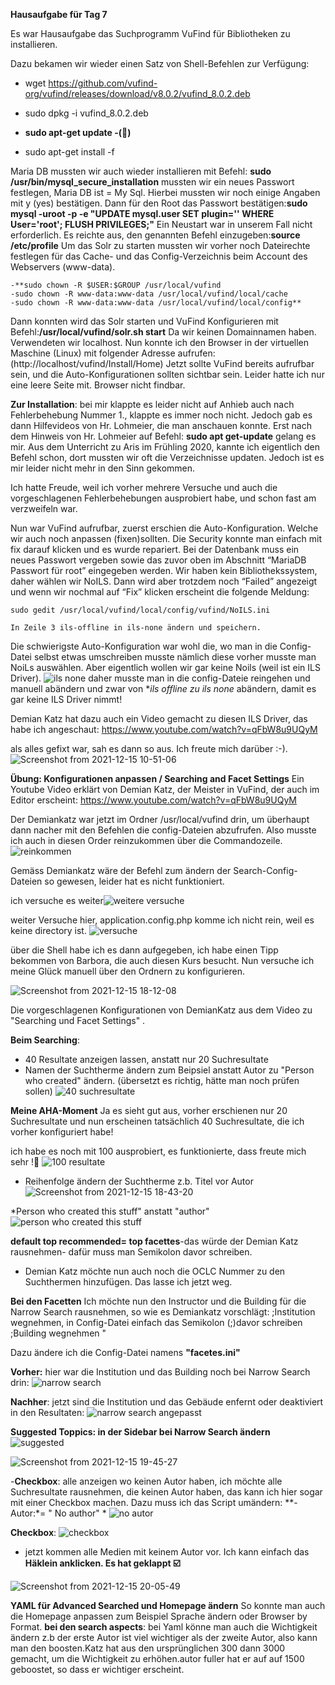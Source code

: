 **Hausaufgabe für Tag 7**

Es war Hausaufgabe das Suchprogramm VuFind für Bibliotheken zu installieren. 

Dazu bekamen wir wieder einen Satz von Shell-Befehlen zur Verfügung:

- wget https://github.com/vufind-org/vufind/releases/download/v8.0.2/vufind_8.0.2.deb

- sudo dpkg -i vufind_8.0.2.deb

- **sudo apt-get update   -(🦖)**

- sudo apt-get install -f

Maria DB mussten wir auch wieder installieren mit Befehl:
**sudo /usr/bin/mysql_secure_installation**
mussten wir ein neues Passwort festlegen, Maria DB ist = My Sql. Hierbei mussten wir noch einige Angaben mit y (yes) bestätigen.
Dann für den Root das Passwort bestätigen:**sudo mysql -uroot -p -e "UPDATE mysql.user SET plugin='' WHERE User='root'; FLUSH PRIVILEGES;"**
Ein Neustart war in unserem Fall nicht erforderlich. Es reichte aus, den genannten Befehl einzugeben:**source /etc/profile**
Um das Solr zu starten mussten wir vorher noch Dateirechte festlegen für das Cache- und das Config-Verzeichnis beim Account des Webservers (www-data).

    -**sudo chown -R $USER:$GROUP /usr/local/vufind
    -sudo chown -R www-data:www-data /usr/local/vufind/local/cache
    -sudo chown -R www-data:www-data /usr/local/vufind/local/config**

Dann konnten wird das Solr starten und VuFind Konfigurieren mit Befehl:**/usr/local/vufind/solr.sh start**
Da wir keinen Domainnamen haben. Verwendeten wir localhost. Nun konnte ich den Browser in der virtuellen Maschine (Linux) mit folgender Adresse aufrufen:
(http://localhost/vufind/Install/Home)
Jetzt sollte VuFind bereits aufrufbar sein, und die Auto-Konfigurationen sollten sichtbar sein.
Leider hatte ich nur eine leere Seite mit. Browser nicht findbar.


**Zur Installation**:
bei mir klappte es leider nicht auf Anhieb auch nach Fehlerbehebung Nummer 1., klappte es immer noch nicht.
Jedoch gab es dann Hilfevideos von Hr. Lohmeier, die man anschauen konnte. Erst nach dem Hinweis von Hr. Lohmeier auf Befehl: **sudo apt get-update** gelang es mir.
Aus dem Unterricht zu Aris im Frühling 2020, kannte ich eigentlich den Befehl schon, dort mussten wir oft die Verzeichnisse updaten. Jedoch ist es mir leider nicht mehr in den Sinn gekommen.

Ich hatte Freude, weil ich vorher mehrere Versuche und auch die vorgeschlagenen Fehlerbehebungen ausprobiert habe, und schon fast am verzweifeln war.

Nun war VuFind aufrufbar, zuerst erschien die Auto-Konfiguration. Welche wir auch noch anpassen (fixen)sollten.
Die Security konnte man einfach mit fix darauf klicken und es wurde repariert.
Bei der Datenbank muss ein neues Passwort vergeben sowie das zuvor oben im Abschnitt “MariaDB Passwort für root” eingegeben werden.
Wir haben kein Bibliothekssystem, daher wählen wir NoILS. Dann wird aber trotzdem noch “Failed” angezeigt und wenn wir nochmal auf “Fix” klicken erscheint die folgende Meldung:


    sudo gedit /usr/local/vufind/local/config/vufind/NoILS.ini

    In Zeile 3 ils-offline in ils-none ändern und speichern.

Die schwierigste Auto-Konfiguration war wohl die, wo man in die Config-Datei selbst etwas umschreiben musste nämlich diese
vorher musste man NoiLs auswählen. Aber eigentlich wollen wir gar keine Noils (weil ist ein ILS Driver).
![ils none](https://user-images.githubusercontent.com/90834735/150584450-ed31ccc5-76a5-4b3f-8cf3-c4d88be51116.png)
daher musste man in die config-Dateie reingehen und manuell abändern und zwar von **ils offline zu ils none* abändern, damit es gar keine ILS Driver nimmt!


Demian Katz hat dazu auch ein Video gemacht zu diesen ILS Driver, das habe ich angeschaut: https://www.youtube.com/watch?v=qFbW8u9UQyM

als alles gefixt war, sah es dann so aus. Ich freute mich darüber :-).
![Screenshot from 2021-12-15 10-51-06](https://user-images.githubusercontent.com/90834735/146193562-01443fb2-7c94-4127-a593-c844d8905d92.png)



**Übung: Konfigurationen anpassen / Searching and Facet Settings**
Ein Youtube Video erklärt von Demian Katz, der Meister in VuFind, der auch im Editor erscheint: https://www.youtube.com/watch?v=qFbW8u9UQyM

Der Demiankatz war jetzt im Ordner /usr/local/vufind drin, um überhaupt dann nacher mit den Befehlen die config-Dateien abzufrufen.
Also musste ich auch in diesen Order reinzukommen über die Commandozeile.
![reinkommen](https://user-images.githubusercontent.com/90834735/151765594-e2b29ebc-7ac4-4729-a7e4-fb2356b6d66b.png)

Gemäss Demiankatz wäre der Befehl zum ändern der Search-Config-Dateien so gewesen, leider hat es nicht funktioniert.

ich versuche es weiter![weitere versuche](https://user-images.githubusercontent.com/90834735/151765697-69234703-34a3-48df-9bcf-625a38d9927d.png)




weiter Versuche hier, application.config.php komme ich nicht rein, weil es keine directory ist. 
![versuche](https://user-images.githubusercontent.com/90834735/151765760-39c282f8-2dcf-4f12-a6bb-48c60969033c.png)



über die Shell habe ich es dann aufgegeben, ich habe einen Tipp bekommen von Barbora, die auch diesen Kurs besucht. Nun versuche ich meine Glück manuell über den Ordnern zu konfigurieren.

![Screenshot from 2021-12-15 18-12-08](https://user-images.githubusercontent.com/90834735/146233490-a77c58aa-b1e9-4652-8fc7-320f9e7170cb.png)


Die vorgeschlagenen Konfigurationen von DemianKatz aus dem Video zu "Searching und  Facet Settings" .

**Beim Searching**:
- 40 Resultate anzeigen lassen, anstatt nur 20 Suchresultate
- Namen der Suchtherme ändern zum Beipsiel anstatt Autor zu "Person who created" ändern. (übersetzt es richtig, hätte man noch prüfen sollen)
![40 suchresultate](https://user-images.githubusercontent.com/90834735/151765872-0661544c-8573-44c6-bbc1-f11c0a6a1d12.png)


**Meine AHA-Moment** Ja es sieht gut aus, vorher erschienen nur 20 Suchresultate und nun erscheinen tatsächlich 40 Suchresultate, die ich vorher konfiguriert habe!


ich habe es noch mit 100 ausprobiert, es funktionierte, dass freute mich sehr !🦖
![100 resultate](https://user-images.githubusercontent.com/90834735/151765934-34acdb10-148f-416b-8885-d524669b9d62.png)




- Reihenfolge ändern der Suchtherme z.b. Titel vor Autor 
![Screenshot from 2021-12-15 18-43-20](https://user-images.githubusercontent.com/90834735/146238202-af949680-c7e3-46f6-92de-3a64cbd35c0c.png)

*Person who created this stuff" anstatt "author"
![person who created this stuff](https://user-images.githubusercontent.com/90834735/151766034-91f0fff8-97b0-4cac-9bc4-8f7ae569cbb7.png)


**default top recommended= top facettes**-das würde der Demian Katz rausnehmen- dafür muss man Semikolon davor schreiben.

- Demian Katz möchte nun auch noch die OCLC Nummer zu den Suchthermen hinzufügen. Das lasse ich jetzt weg.


**Bei den Facetten**
Ich möchte nun den Instructor und die Building für die Narrow Search rausnehmen, so wie es Demiankatz vorschlägt:
;Institution wegnehmen, in Config-Datei einfach das Semikolon (;)davor schreiben
;Building wegnehmen "

Dazu ändere ich die Config-Datei namens **"facetes.ini"**

**Vorher:** hier war die Institution und das Building noch bei Narrow Search drin:
![narrow search](https://user-images.githubusercontent.com/90834735/151767228-284d5a1b-45a0-4ff7-9264-478037349658.png)


**Nachher**: jetzt sind die Institution und das Gebäude enfernt oder deaktiviert in den Resultaten:
![narrow search angepasst](https://user-images.githubusercontent.com/90834735/151767240-0693b8b5-f855-4519-adc6-a5b448b3909d.png)


**Suggested Toppics: in der Sidebar bei Narrow Search ändern**
![suggested](https://user-images.githubusercontent.com/90834735/151767342-fcc98504-6068-4855-890a-5a2c030593e9.png)


![Screenshot from 2021-12-15 19-45-27](https://user-images.githubusercontent.com/90834735/146246510-acfd1fa4-05ed-40c9-a457-1f7f4acd474f.png)

-**Checkbox**: alle anzeigen wo keinen Autor haben, ich möchte alle Suchresultate rausnehmen, die keinen Autor haben, das kann ich hier sogar mit einer Checkbox machen. Dazu muss ich das Script umändern: **-Autor:*= " No author" *
 ![no autor](https://user-images.githubusercontent.com/90834735/151767485-b7808fe5-d3ff-4240-8eb0-2934cf712085.png)
 
 **Checkbox**: ![checkbox](https://user-images.githubusercontent.com/90834735/151767806-8c1b2f5a-4f47-4a72-a4ea-fddc2f360dab.png)
 
- jetzt kommen alle Medien mit keinem Autor vor. Ich kann einfach das **Häklein anklicken. Es hat geklappt ☑️**

![Screenshot from 2021-12-15 20-05-49](https://user-images.githubusercontent.com/90834735/146249464-e0798254-616d-4005-9250-560302f269e8.png)


**YAML für Advanced Searched und Homepage ändern**
So konnte man auch die Homepage anpassen zum Beispiel Sprache ändern oder Browser by Format.
**bei den search aspects**: bei Yaml könne man auch die Wichtigkeit ändern z.b  der erste Autor ist viel wichtiger als der zweite Autor, also kann man den boosten.Katz hat aus den ursprünglichen 300 dann 3000 gemacht, um  die Wichtigkeit zu erhöhen.autor fuller hat er auf auf 1500 geboostet, so dass er wichtiger erscheint.







